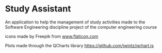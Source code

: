 # Study Assistant
An application to help the management of study activities made to the Software Engineering discipline project of the computer engineering course

icons made by Freepik from www.flaticon.com 

Plots made through the QCharts library https://github.com/jwintz/qchart.js

